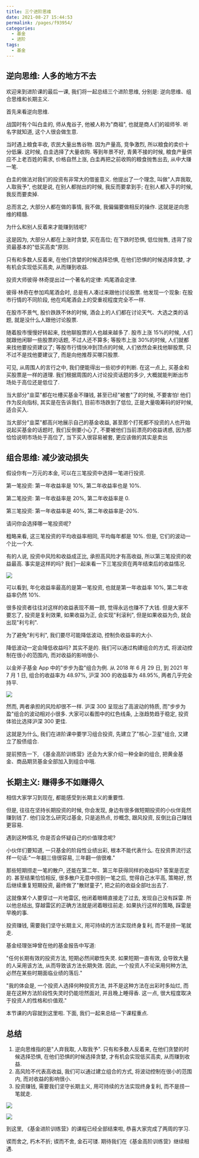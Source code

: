 ```yaml
---
title: 三个进阶思维
date: 2021-08-27 15:44:53
permalink: /pages/f93954/
categories:
  - 基金
  - 进阶
tags:
  - 基金
---
```


## 逆向思维: 人多的地方不去

欢迎来到进阶课的最后一课, 我们将一起总结三个进阶思维, 分别是: 逆向思维、组合思维和长期主义.

首先来看逆向思维.

战国时有个叫白圭的, 师从鬼谷子, 他被人称为"商祖", 也就是商人们的祖师爷. 听名字就知道, 这个人很会做生意.

当时遇上粮食丰收, 农民大量出售谷物. 因为产量高, 竞争激烈, 所以粮食的卖价十分低廉. 这时候, 白圭选择了大量收购. 等到年景不好, 青黄不接的时候, 粮食产量供应不上老百姓的需求, 价格自然上涨, 白圭再把之前收购的粮食抛售出去, 从中大赚一笔.

白圭的做法对我们的投资有非常大的借鉴意义. 他提出了一个理念, 叫做"人弃我取, 人取我予", 也就是说, 在别人都抛出的时候, 我反而要拿到手; 在别人都入手的时候, 我反而要卖掉.

总而言之, 大部分人都在做的事情, 我不做, 我偏偏要做相反的操作. 这就是逆向思维的精髓.

为什么和别人反着来才能赚到钱呢?

这是因为, 大部分人都在上涨时贪婪, 买在高位; 在下跌时恐惧, 低位抛售, 违背了投资最基本的"低买高卖"原则.

只有和多数人反着来, 在他们贪婪的时候选择恐惧, 在他们恐惧的时候选择贪婪, 才有机会实现低买高卖, 从而赚到收益.

投资大师彼得·林奇提出过一个著名的定律: 鸡尾酒会定律.

彼得·林奇在参加鸡尾酒会时, 总是有人凑过来跟他讨论股票. 他发现一个现象: 在股市行情的不同阶段, 他在鸡尾酒会上的受重视程度完全不一样.

在股市不景气, 股价跌跌不休的时候, 酒会上的人们都在讨论天气、大选之类的话题, 就是没什么人跟他讨论股票.

随着股市慢慢好转起来, 找他聊股票的人也越来越多了. 股市上涨 15%的时候, 人们就跟他闲聊一些股票的话题, 不过人还不算多; 等股市上涨 30%的时候, 人们就都来找他要投资建议了; 等股市行情快冲到顶点的时候, 人们依然会来找他聊股票, 只不过不是找他要建议了, 而是向他推荐买哪只股票.

可见, 从周围人的言行之中, 我们便能得出一些初步的判断. 在这一点上, 买基金和买股票是一样的道理. 我们根据周围的人讨论投资话题的多少, 大概就能判断出市场处于高位还是低位了.

当大部分"韭菜"都在吐槽买基金不赚钱, 甚至已经"被套"了的时候, 不要害怕! 他们作为反向指标, 其实是在告诉我们, 目前市场跌到了低位, 正是大量吸筹码的好时候, 适合买入.

当大部分"韭菜"都高兴地展示自己的基金收益, 甚至那个打死都不投资的人也开始说起买基金的话题时, 我们反倒要小心了, 不要被他们当前漂亮的收益诱惑, 因为那恰恰说明市场处于高位了, 当下买入很容易被套, 更应该做的其实是卖出

## 组合思维: 减少波动损失

假设你有一万元的本金, 可以在三笔投资中选择一笔进行投资.

第一笔投资: 第一年收益率是 10%, 第二年收益率也是 10%.

第二笔投资: 第一年收益率是 20%, 第二年收益率是 0.

第三笔投资: 第一年收益率是 40%, 第二年收益率是-20%.

请问你会选择哪一笔投资呢?

粗略来看, 这三笔投资的平均收益率相同, 平均每年都是 10%. 但是, 它们的波动一个比一个大.

有的人说, 投资中风险和收益成正比, 承担高风险才有高收益, 所以第三笔投资的收益最高. 事实是这样的吗? 我们一起来看一下三笔投资在两年结束后的收益情况.

![](../../.vuepress/public/img/fund/386.png)

可以看到, 年化收益率最高的是第一笔投资, 也就是第一年收益率 10%, 第二年收益率仍然 10%.

很多投资者往往对这样的收益表现不屑一顾, 觉得永远也赚不了大钱. 但是大家不要忘了, 投资是复利效果, 如果收益为正, 会实现"利滚利", 但是如果收益为负, 就会出现"利亏利".

为了避免"利亏利", 我们要尽可能降低波动, 控制负收益率的大小.

降低波动一定会降低收益吗? 其实不是的. 我们可以通过构建组合的方式, 将波动控制在很小的范围内, 而对收益的影响很小.

以金斧子基金 App 中的"步步为盈"组合为例. 从 2018 年 6 月 29 日, 到 2021 年 7 月 1 日, 组合的收益率为 48.97%, 沪深 300 的收益率为 48.95%, 两者几乎完全持平.

![](../../.vuepress/public/img/fund/387.jpeg)

然而, 两者承担的风险却很不一样. 沪深 300 呈现出了高波动的特质, 而"步步为盈"组合的波动相对小很多. 大家可以看图中的红色线条, 上涨趋势趋于稳定, 投资体验比选择沪深 300 更佳.

这就是为什么, 我们在进阶课中要学习组合投资, 先建立了"核心-卫星"组合, 又建立了股债组合.

提前预告一下, 《基金高阶训练营》还会为大家介绍一种全新的组合, 把黄金基金、商品期货基金全部加入到组合中哦.

## 长期主义: 赚得多不如赚得久

相信大家学习到现在, 都能感受到长期主义的重要性.

但是, 往往在坚持长期投资的时候, 你会发现, 身边有很多做短期投资的小伙伴竟然赚到钱了. 他们没怎么研究过基金, 只是追热点, 炒概念, 跟风投资, 反倒比自己赚钱更容易.

遇到这种情况, 你是否会怀疑自己的价值理念呢?

小伙伴们要知道, 一只基金的阶段性业绩出彩, 根本不能代表什么. 在投资界流行这样一句话:"一年翻三倍很容易, 三年翻一倍很难."

那些短期捞走一笔的散户, 还能在第二年、第三年获得同样的收益吗? 答案是否定的. 甚至结果恰恰相反, 很多散户无意中捞到一笔之后, 觉得自己水平高, 策略好, 然后继续重复短期投资, 最终做了"散财童子", 把之前的收益全部吐出去了.

这就像某个人要穿过一片地雷区, 他闭着眼睛直接走了过去, 发现自己没有踩雷. 所以他总结出, 穿越雷区的正确方法就是闭着眼往前走. 如果执行这样的策略, 踩雷是早晚的事.

投资赚钱, 需要我们坚守长期主义, 用可持续的方法实现终身复利, 而不是捞一笔就走.

基金经理张坤曾在他的基金报告中写道:

"任何长期有效的投资方法, 短期必然间歇性失灵. 如果短期一直有效, 会导致大量的人采用该方法, 从而导致该方法长期失效. 因此, 一个投资人不论采用何种方法, 必然在某些时期面临业绩的落后."

"我的体会是, 一个投资人选择何种投资方法, 并不是这种方法在出彩时多灿烂, 而是在这种方法阶段性失灵时仍能坦然面对, 并且晚上睡得香. 这一点, 很大程度取决于投资人的性格和价值观."

本节课的内容就到这里啦. 下面, 我们一起来总结一下课程重点.

## 总结

1. 逆向思维指的是"人弃我取, 人取我予". 只有和多数人反着来, 在他们贪婪的时候选择恐惧, 在他们恐惧的时候选择贪婪, 才有机会实现低买高卖, 从而赚到收益.
2. 高风险不代表高收益, 我们可以通过建立组合的方式, 将波动控制在很小的范围内, 而对收益的影响很小.
3. 投资赚钱, 需要我们坚守长期主义, 用可持续的方法实现终身复利, 而不是捞一笔就走.

![](../../.vuepress/public/img/fund/389.jpg)

![](../../.vuepress/public/img/fund/390.jpg)

到这里, 《基金进阶训练营》的课程已经全部结束啦, 恭喜大家完成了两周的学习.

锲而舍之, 朽木不折; 锲而不舍, 金石可镂. 期待我们在《基金高阶训练营》继续相遇.

